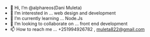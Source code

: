 - 👋 Hi, I’m @alphareos(Dani Muleta)
- 👀 I’m interested in ... web design and development
- 🌱 I’m currently learning ... Node.Js
- 💞️ I’m looking to collaborate on ... front end development
- 📫 How to reach me ... +251994926782 , muleta822@gmail.com

<!---
alphareos/alphareos is a ✨ special ✨ repository because its `README.md` (this file) appears on your GitHub profile.
You can click the Preview link to take a look at your changes.
--->

